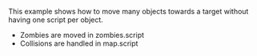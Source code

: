 This example shows how to move many objects towards a target without having one script per object.

* Zombies are moved in zombies.script
* Collisions are handled in map.script
